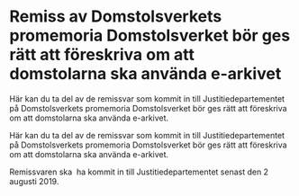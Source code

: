 # Remiss av Domstolsverkets promemoria Domstolsverket bör ges rätt att föreskriva om att domstolarna ska använda e-arkivet

Här kan du ta del av de remissvar som kommit in till Justitiedepartementet på Domstolsverkets promemoria Domstolsverket bör ges rätt att föreskriva om att domstolarna ska använda e-arkivet.

Här kan du ta del av de remissvar som kommit in till Justitiedepartementet på Domstolsverkets promemoria Domstolsverket bör ges rätt att föreskriva om att domstolarna ska använda e-arkivet.

Remissvaren ska  ha kommit in till Justitiedepartementet senast den 2 augusti 2019.
